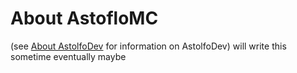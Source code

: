# About AstofloMC
(see [About AstolfoDev](https://astolfobrew.github.io/About/) for information on AstolfoDev)
will write this sometime eventually maybe
